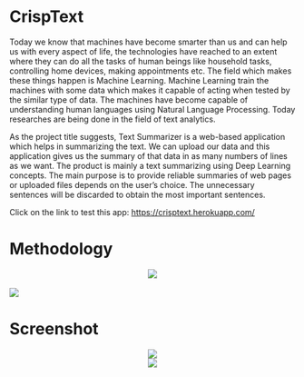 # CrispText
Today we know that machines have become smarter than us and can help us with every aspect of life, the technologies have reached to an extent where they can do all the tasks of human beings like household tasks, controlling home devices, making appointments etc. The field which makes these things happen is Machine Learning. Machine Learning train the machines with some data which makes it capable of acting when tested by the similar type of data. The machines have become capable of understanding human languages using Natural Language Processing. Today researches are being done in the field of text analytics.

As the project title suggests, Text Summarizer is a web-based application which helps in summarizing the text. We can upload our data and this application gives us the summary of that data in as many numbers of lines as we want. The product is mainly a text summarizing using Deep Learning concepts. The main purpose is to provide reliable summaries of web pages or uploaded files depends on the user’s choice. The unnecessary sentences will be discarded to obtain the most important sentences.

Click on the link to test this app: https://crisptext.herokuapp.com/

# Methodology
<center>
<img src = "https://firebasestorage.googleapis.com/v0/b/bikengo-b86b3.appspot.com/o/m1.jpeg?alt=media&token=8142e899-3deb-42bc-9844-8357b2231686">
 </center>
<br>
<img src = "https://firebasestorage.googleapis.com/v0/b/bikengo-b86b3.appspot.com/o/m2.jpeg?alt=media&token=963d1e2d-559c-4867-b2c1-e195d61dec20">
</center>
<H1> Screenshot </H1>
<center>
<img src = "https://firebasestorage.googleapis.com/v0/b/bikengo-b86b3.appspot.com/o/crisp_ss.png?alt=media&token=6c2a5c59-0e45-495b-8606-82a19fb40a68">
<br>
<img src = "https://firebasestorage.googleapis.com/v0/b/bikengo-b86b3.appspot.com/o/crisp_ss1.png?alt=media&token=b677254f-9f84-4cf1-a358-e9f24b9af2d1">
</center>
<br>

